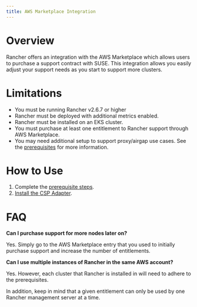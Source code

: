 ```yaml
---
title: AWS Marketplace Integration
---
```


# Overview

Rancher offers an integration with the AWS Marketplace which allows users to purchase a support contract with SUSE. This integration allows you easily adjust your support needs as you start to support more clusters.

# Limitations

- You must be running Rancher v2.6.7 or higher
- Rancher must be deployed with additional metrics enabled.
- Rancher must be installed on an EKS cluster.
- You must purchase at least one entitlement to Rancher support through AWS Marketplace.
- You may need additional setup to support proxy/airgap use cases. See the [prerequisites](../explanations/integrations-in-rancher/cloud-marketplace/aws-cloud-marketplace/adapter-requirements.md) for more information.

# How to Use
1. Complete the [prerequisite steps](../explanations/integrations-in-rancher/cloud-marketplace/aws-cloud-marketplace/adapter-requirements.md).
2. [Install the CSP Adapter](../explanations/integrations-in-rancher/cloud-marketplace/aws-cloud-marketplace/install-adapter.md).

# FAQ

**Can I purchase support for more nodes later on?**

Yes. Simply go to the AWS Marketplace entry that you used to initially purchase support and increase the number of entitlements.

**Can I use multiple instances of Rancher in the same AWS account?**

Yes. However, each cluster that Rancher is installed in will need to adhere to the prerequisites.

In addition, keep in mind that a given entitlement can only be used by one Rancher management server at a time.
